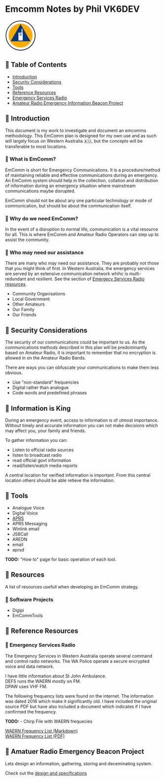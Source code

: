 # Emcomm Notes by Phil VK6DEV

<img src="./Images/IMG_1691.PNG" width="100" alt="EmComm Logo">

## 🔹 Table of Contents

* [Introduction](./README#introduction)
* [Security Considerations](./README#security-considerations)
* [Tools](./README#tools)
* [Reference Resources](README#reference-resources)
* [Emergency Services Radio](README#emergency-services-radio)
* [Amateur Radio Emergency Information Beacon Project](README#amatuer-radio-emergency-beacon-project)

## 🔹 Introduction

This document is my work to investigate and document an emcomms methodology.
This EmComm plan is designed for my own use and as such will largely focus on
Western Australia 🇦🇺, but the concepts will be transferable to most locations.

### 🔹 What is EmComm?

EmComm is short for Emergency Communications. It is a procedure/method
 of maintaining reliable and effective communications during an emergency.
An EmComm system should help in the collection, collation and distribution
of information during an emergency situation where mainstream communications
maybe disrupted.

EmComm should not be about any one particular technology or mode of
communication, but should be about the communication itself.

### 🔹 Why do we need EmComm?

In the event of a disruption to normal life, communication is a vital resource
for all. This is where EmComm and Amateur Radio Operators can step up to assist
the community.

### 🔹 Who may need our assistance

There are many who may need our assistance. They are probably not those that
you might think of first.
In Western Australia, the emergency services are served by an extensive
communication network whihc is multi-redundant and resilient. See the section
of [Emergecy Services Radio resources](./README#emergency-services-radio).

* Community Organisations
* Local Government
* Other Amateurs
* Our Family
* Our Friends

## 🔹 Security Considerations

The security of our communications could be important to us. As the communications
methods described in this plan will be predominantly based on Amateur Radio,
it is important to remember that no encryption is allowed in on the Amateur Radio
Bands.

There are ways you can obfuscate your communications to make them less obvious.

* Use "non-standard" frequencies
* Digital rather than analogue
* Code words and predefined phrases

## 🔹 Information is King

During an emergency event, access to information is of utmost importance. Without
timely and accurate information you can not make decisions which may affect you,
your family and friends.

To gather information you can:

* Listen to official radio sources
* listen to broadcast radio
* read official govt information
* read/listen/watch media reports

A central location for verified information is important. From this central location
others should be able retieve the information.

## 🔹 Tools

* Analogue Voice
* Digital Voice
* [APRS](./APRS.MD)
* APRS Messaging
* Winlink email
* JS8Call
* AREDN
* email
* aprsd

**TODO:**  "How to" page for basic operation of each tool.

## 🔹 Resources

A list of resources usefull when developing an EmComm strategy.

### 🔹 Software Projects

* Digipi
* EmCommTools

## 🔹 Reference Resources

### 🔹 Emergency Services Radio

The Emergency Services in Western Australia operate several command and control
radio networks. The WA Police operate a secure encrypted voice and data network.

I have little information about St John Ambulance.  
DEFS runs the WAERN mostly on FM.  
DPAW uses VHF FM.

The following frequency lists were found on the internet. The information was
dated 2016 which make it significantly old. I have included the original source
PDF but have also included a document which indicates if I have confirmed the
frequency.

**TODO:** - Chirp File with WAERN frequecies

[WAERN Frequency List (Markdown)](./ESR.md)  
[WAERN Frequency List (PDF)](./Resources/WARSUG-WAERN-freqs.pdf)

## 🔹 Amatuer Radio Emergency Beacon Project

Lets design an information, gathering, storing and deceminating system.

Check out the [design and specifications](./AREIB/AREIB.md)
